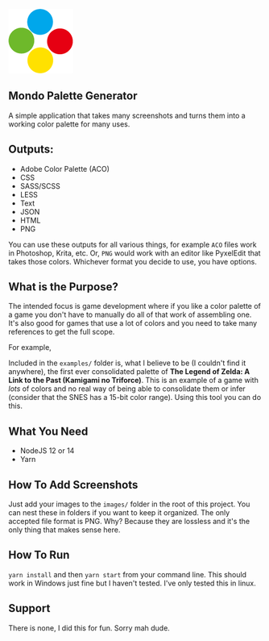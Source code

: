 ![enter image description here](.github/no-legal-trouble-mondo.png)

## Mondo Palette Generator

A simple application that takes many screenshots and turns them into a working color palette for many uses.

## Outputs:

- Adobe Color Palette (ACO)
- CSS
- SASS/SCSS
- LESS
- Text
- JSON
- HTML
- PNG

You can use these outputs for all various things, for example `ACO` files work in Photoshop, Krita, etc. Or, `PNG` would work with an editor like PyxelEdit that takes those colors. Whichever format you decide to use, you have options.

## What is the Purpose?
The intended focus is game development where if you like a color palette of a game you don't have to manually do all of that work of assembling one. It's also good for games that use a lot of colors and you need to take many references to get the full scope.

For example,

Included in the `examples/` folder is, what I believe to be (I couldn't find it anywhere), the first ever consolidated palette of **The Legend of Zelda: A Link to the Past (Kamigami no Triforce)**. This is an example of a game with *lots* of colors and no real way of being able to consolidate them or infer (consider that the SNES has a 15-bit color range). Using this tool you can do this.

## What You Need
- NodeJS 12 or 14
- Yarn

## How To Add Screenshots
Just add your images to the `images/` folder in the root of this project. You can nest these in folders if you want to keep it organized. The only accepted file format is PNG. Why? Because they are lossless and it's the only thing that makes sense here.

## How To Run
`yarn install` and then `yarn start` from your command line. This should work in Windows just fine but I haven't tested. I've only tested this in linux.

## Support
There is none, I did this for fun. Sorry mah dude.
